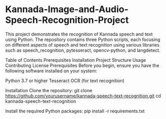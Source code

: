 # Kannada-Image-and-Audio-Speech-Recognition-Project
This project demonstrates the recognition of Kannada speech and text using Python. The repository contains three Python scripts, each focusing on different aspects of speech and text recognition using various libraries such as speech_recognition, pytesseract, opencv-python, and langdetect.

Table of Contents
Prerequisites
Installation
Project Structure
Usage
Contributing
License
Prerequisites
Before you begin, ensure you have the following software installed on your system:

Python 3.7 or higher
Tesseract OCR (for text recognition)

Installation
Clone the repository: 
                      git clone https://github.com/yourusername/kannada-speech-text-recognition.git
                      cd kannada-speech-text-recognition

Install the required Python packages:
                      pip install -r requirements.txt

